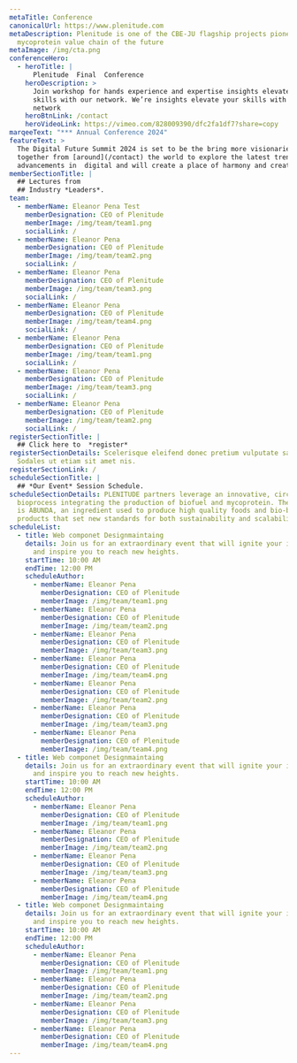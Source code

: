 ```yaml
---
metaTitle: Conference
canonicalUrl: https://www.plenitude.com
metaDescription: Plenitude is one of the CBE-JU flagship projects pioneering the
  mycoprotein value chain of the future
metaImage: /img/cta.png
conferenceHero:
  - heroTitle: |
      Plenitude  Final  Conference
    heroDescription: >
      Join workshop for hands experience and expertise insights elevate your
      skills with our network. We’re insights elevate your skills with our
      network
    heroBtnLink: /contact
    heroVideoLink: https://vimeo.com/828009390/dfc2fa1df7?share=copy
marqeeText: "*** Annual Conference 2024"
featureText: >
  The Digital Future Summit 2024 is set to be the bring more visionaries
  together from [around](/contact) the world to explore the latest trends and
  advancements in  digital and will create a place of harmony and creativity.
memberSectionTitle: |
  ## Lectures from 
  ## Industry *Leaders*.
team:
  - memberName: Eleanor Pena Test
    memberDesignation: CEO of Plenitude
    memberImage: /img/team/team1.png
    socialLink: /
  - memberName: Eleanor Pena
    memberDesignation: CEO of Plenitude
    memberImage: /img/team/team2.png
    socialLink: /
  - memberName: Eleanor Pena
    memberDesignation: CEO of Plenitude
    memberImage: /img/team/team3.png
    socialLink: /
  - memberName: Eleanor Pena
    memberDesignation: CEO of Plenitude
    memberImage: /img/team/team4.png
    socialLink: /
  - memberName: Eleanor Pena
    memberDesignation: CEO of Plenitude
    memberImage: /img/team/team1.png
    socialLink: /
  - memberName: Eleanor Pena
    memberDesignation: CEO of Plenitude
    memberImage: /img/team/team3.png
    socialLink: /
  - memberName: Eleanor Pena
    memberDesignation: CEO of Plenitude
    memberImage: /img/team/team2.png
    socialLink: /
registerSectionTitle: |
  ## Click here to  *register*
registerSectionDetails: Scelerisque eleifend donec pretium vulputate sapien.
  Sodales ut etiam sit amet nis.
registerSectionLink: /
scheduleSectionTitle: |
  ## *Our Event* Session Schedule.
scheduleSectionDetails: PLENITUDE partners leverage an innovative, circular
  bioprocess integrating the production of biofuel and mycoprotein. The result
  is ABUNDA, an ingredient used to produce high quality foods and bio-based
  products that set new standards for both sustainability and scalability.
scheduleList:
  - title: Web componet Designmaintaing
    details: Join us for an extraordinary event that will ignite your imagination
      and inspire you to reach new heights.
    startTime: 10:00 AM
    endTime: 12:00 PM
    scheduleAuthor:
      - memberName: Eleanor Pena
        memberDesignation: CEO of Plenitude
        memberImage: /img/team/team1.png
      - memberName: Eleanor Pena
        memberDesignation: CEO of Plenitude
        memberImage: /img/team/team2.png
      - memberName: Eleanor Pena
        memberDesignation: CEO of Plenitude
        memberImage: /img/team/team3.png
      - memberName: Eleanor Pena
        memberDesignation: CEO of Plenitude
        memberImage: /img/team/team4.png
      - memberName: Eleanor Pena
        memberDesignation: CEO of Plenitude
        memberImage: /img/team/team2.png
      - memberName: Eleanor Pena
        memberDesignation: CEO of Plenitude
        memberImage: /img/team/team3.png
      - memberName: Eleanor Pena
        memberDesignation: CEO of Plenitude
        memberImage: /img/team/team4.png
  - title: Web componet Designmaintaing
    details: Join us for an extraordinary event that will ignite your imagination
      and inspire you to reach new heights.
    startTime: 10:00 AM
    endTime: 12:00 PM
    scheduleAuthor:
      - memberName: Eleanor Pena
        memberDesignation: CEO of Plenitude
        memberImage: /img/team/team1.png
      - memberName: Eleanor Pena
        memberDesignation: CEO of Plenitude
        memberImage: /img/team/team2.png
      - memberName: Eleanor Pena
        memberDesignation: CEO of Plenitude
        memberImage: /img/team/team3.png
      - memberName: Eleanor Pena
        memberDesignation: CEO of Plenitude
        memberImage: /img/team/team4.png
  - title: Web componet Designmaintaing
    details: Join us for an extraordinary event that will ignite your imagination
      and inspire you to reach new heights.
    startTime: 10:00 AM
    endTime: 12:00 PM
    scheduleAuthor:
      - memberName: Eleanor Pena
        memberDesignation: CEO of Plenitude
        memberImage: /img/team/team1.png
      - memberName: Eleanor Pena
        memberDesignation: CEO of Plenitude
        memberImage: /img/team/team2.png
      - memberName: Eleanor Pena
        memberDesignation: CEO of Plenitude
        memberImage: /img/team/team3.png
      - memberName: Eleanor Pena
        memberDesignation: CEO of Plenitude
        memberImage: /img/team/team4.png
---
```

